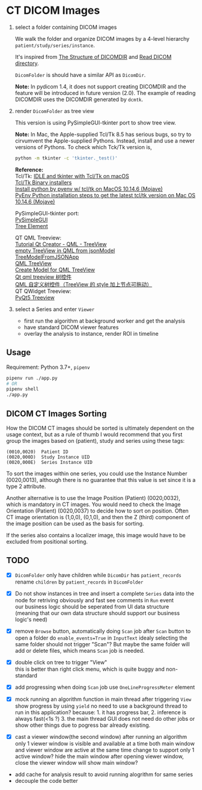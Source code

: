 # CT DICOM Images

1. select a folder containing DICOM images

   We walk the folder and organize DICOM images by a 4-level hierarchy `patient/study/series/instance`.

   It's inspired from [The Structure of DICOMDIR](https://www.medicalconnections.co.uk/kb/DICOMDIR/) and [Read DICOM directory](https://pydicom.github.io/pydicom/stable/auto_examples/input_output/plot_read_dicom_directory.html).

   `DicomFolder` is should have a similar API as `DicomDir`.

   **Note:** In pydicom 1.4, it does not support creating DICOMDIR and the feature will be introduced in future version (2.0). The example of reading DICOMDIR uses the DICOMDIR generated by `dcmtk`.

2. render `DicomFolder` as tree view

   This version is using PySimpleGUI-tkinter port to show tree view.

   **Note:** In Mac, the Apple-supplied Tcl/Tk 8.5 has serious bugs, so try to cirvumvent the Apple-supplied Pythons. Instead, install and use a newer versions of Pythons.
   To check which Tck/Tk version is,

   ```sh
   python -m tkinter -c 'tkinter._test()'
   ```

   **Reference:**  
   Tcl/Tk:
   [IDLE and tkinter with Tcl/Tk on macOS](https://www.python.org/download/mac/tcltk/)  
   [Tcl/Tk Binary installers](http://tcl.tk/software/tcltk/bindist.html)  
   [Install python by pyenv w/ tcl/tk on MacOS 10.14.6 (Mojave)](https://medium.com/@azuryn/install-python-by-pyenv-w-tcl-tk-on-macos-10-14-6-mojave-14fde5351f53)  
   [PyEnv Python installation steps to get the latest tcl/tk version on Mac OS 10.14.6 (Mojave)](https://github.com/pyenv/pyenv/issues/1375#issuecomment-524280004)  

   PySimpleGUI-tkinter port:  
   [PySimpleGUI](https://github.com/PySimpleGUI/PySimpleGUI)  
   [Tree Element](https://github.com/PySimpleGUI/PySimpleGUI#tree-element)

   QT QML Treeview:  
   [Tutorial Qt Creator - QML - TreeView](https://www.youtube.com/watch?v=J_jMDro3sMg)  
   [empty TreeView in QML from jsonModel](https://github.com/eyllanesc/stackoverflow/tree/master/questions/50007170)  
   [TreeModelFromJSONApp](https://gitlab.com/eska2000/TreeModelFromJSONApp)  
   [QML TreeView](https://ruedigergad.com/2011/08/14/qml-treeview/)  
   [Create Model for QML TreeView](https://stackoverflow.com/questions/45166367/create-model-for-qml-treeview)  
   [Qt qml treeview 树控件](https://www.cnblogs.com/surfsky/p/4309299.html)  
   [QML 自定义树控件（TreeView 的 style 加上节点可拖动）](https://blog.csdn.net/weixin_40912639/article/details/83962250)  
   QT QWidget Treeview:  
   [PyQt5 Treeview](https://pythonspot.com/pyqt5-treeview/)

3. select a Series and enter `Viewer`

   - first run the algorithm at background worker and get the analysis
   - have standard DICOM viewer features
   - overlay the analysis to instance, render ROI in timeline

## Usage

Requirement: Python 3.7+, `pipenv`

```sh
pipenv run ./app.py
# OR
pipenv shell
./app.py
```

## DICOM CT Images Sorting

How the DICOM CT images should be sorted is ultimately dependent on the usage context, but as a rule of thumb I would recommend that you first group the images based on (patient), study and series using these tags:

```
(0010,0020)  Patient ID
(0020,000D)  Study Instance UID
(0020,000E)  Series Instance UID
```

To sort the images within one series, you could use the Instance Number (0020,0013), although there is no guarantee that this value is set since it is a type 2 attribute.

Another alternative is to use the Image Position (Patient) (0020,0032), which is mandatory in CT images. You would need to check the Image Orientation (Patient) (0020,0037) to decide how to sort on position. Often CT image orientation is (1,0,0), (0,1,0), and then the Z (third) component of the image position can be used as the basis for sorting.

If the series also contains a localizer image, this image would have to be excluded from positional sorting.

## TODO

- [x] `DicomFolder` only have children while `DicomDir` has `patient_records`
  rename `children` by `patient_records` in `DicomFolder`

- [x] Do not show instances in tree and insert a complete `Series` data into the node for retriving obviously and fast
  see comments in `Run` event  
  our business logic should be seperated from UI data structure  
  (meaning that our own data structure should support our business logic's need)

- [x] remove `Browse` button, automatically doing `Scan` job after `Scan` button to open a folder
  do `enable_events=True` in `InputText`
  idealy selecting the same folder should not trigger "Scan"? But maybe the same folder will add or delete files, which means `Scan` job is needed.

- [x] double click on tree to trigger "View"  
  this is better than right click menu, which is quite buggy and non-standard

- [x] add progressing when doing `Scan` job
  use `OneLineProgressMeter` element

- [x] mock running an algorithm function in main thread after triggering `View`
  show progress by using `yield`
  no need to use a background thread to run in this application?
  because: 1. it has progress bar, 2. inference is always fast(<1s ?) 3. the main thread GUI does not need do other jobs or show other things due to pogress bar already existing.

- [x] cast a viewer window(the second window) after running an algorithm
  only 1 viewer window is visible and available at a time
  both main window and viewer window are active at the same time
  change to support only 1 active window? hide the main window after opening viewer window, close the viewer window will show main window?

- add cache for analysis result to avoid running alogrithm for same series
- decouple the code better
